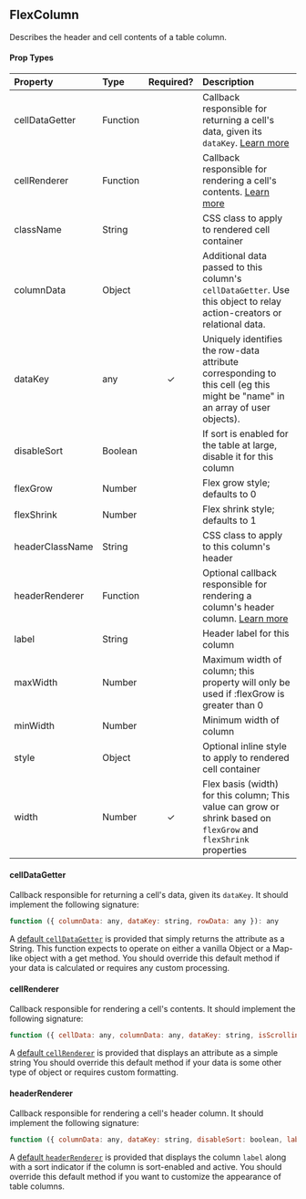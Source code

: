 FlexColumn
---------------

Describes the header and cell contents of a table column.

#### Prop Types
| Property | Type | Required? | Description |
|:---|:---|:---:|:---|
| cellDataGetter | Function |  | Callback responsible for returning a cell's data, given its `dataKey`. [Learn more](#celldatagetter) |
| cellRenderer |  Function |  | Callback responsible for rendering a cell's contents. [Learn more](#cellrenderer) |
| className | String |  | CSS class to apply to rendered cell container |
| columnData | Object |  | Additional data passed to this column's `cellDataGetter`. Use this object to relay action-creators or relational data. |
| dataKey | any | ✓ | Uniquely identifies the row-data attribute corresponding to this cell (eg this might be "name" in an array of user objects). |
| disableSort | Boolean |  | If sort is enabled for the table at large, disable it for this column |
| flexGrow | Number |  | Flex grow style; defaults to 0 |
| flexShrink | Number |  | Flex shrink style; defaults to 1 |
| headerClassName | String |  | CSS class to apply to this column's header |
| headerRenderer | Function |  | Optional callback responsible for rendering a column's header column. [Learn more](#headerrenderer) |
| label | String |  | Header label for this column |
| maxWidth | Number |  | Maximum width of column; this property will only be used if :flexGrow is greater than 0 |
| minWidth | Number |  | Minimum width of column |
| style | Object |  | Optional inline style to apply to rendered cell container |
| width | Number | ✓ | Flex basis (width) for this column; This value can grow or shrink based on `flexGrow` and `flexShrink` properties |

#### cellDataGetter

Callback responsible for returning a cell's data, given its `dataKey`.
It should implement the following signature:

```javascript
function ({ columnData: any, dataKey: string, rowData: any }): any
```

A [default `cellDataGetter`](https://github.com/bvaughn/react-virtualized/blob/master/source/FlexTable/defaultCellDataGetter.js) is provided that simply returns the attribute as a String.
This function expects to operate on either a vanilla Object or a Map-like object with a get method.
You should override this default method if your data is calculated or requires any custom processing.

#### cellRenderer

Callback responsible for rendering a cell's contents.
It should implement the following signature:

```javascript
function ({ cellData: any, columnData: any, dataKey: string, isScrolling: boolean, rowData: any, rowIndex: number }): node
```

A [default `cellRenderer`](https://github.com/bvaughn/react-virtualized/blob/master/source/FlexTable/defaultCellRenderer.js) is provided that displays an attribute as a simple string
You should override this default method if your data is some other type of object or requires custom formatting.

#### headerRenderer

Callback responsible for rendering a cell's header column.
It should implement the following signature:

```javascript
function ({ columnData: any, dataKey: string, disableSort: boolean, label: string, sortBy: string, sortDirection: SortDirection }): element
```

A [default `headerRenderer`](https://github.com/bvaughn/react-virtualized/blob/master/source/FlexTable/defaultHeaderRenderer.js) is provided that displays the column `label` along with a sort indicator if the column is sort-enabled and active.
You should override this default method if you want to customize the appearance of table columns.
